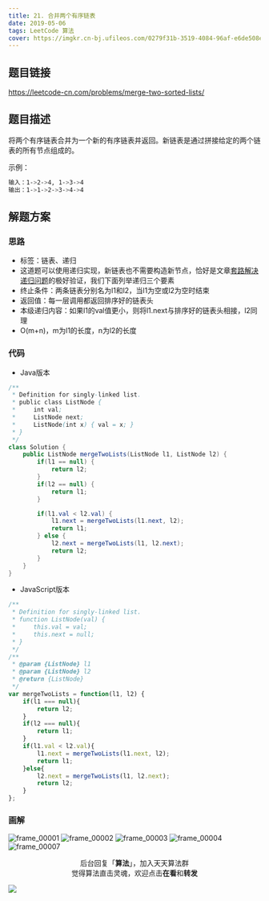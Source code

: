 ```yaml
---
title: 21. 合并两个有序链表
date: 2019-05-06
tags: LeetCode 算法
cover: https://imgkr.cn-bj.ufileos.com/0279f31b-3519-4084-96af-e6de508e93ad.png
---
```


## 题目链接

https://leetcode-cn.com/problems/merge-two-sorted-lists/

## 题目描述

将两个有序链表合并为一个新的有序链表并返回。新链表是通过拼接给定的两个链表的所有节点组成的。 

示例：

```bash
输入：1->2->4, 1->3->4
输出：1->1->2->3->4->4
```

## 解题方案

### 思路

- 标签：链表、递归
- 这道题可以使用递归实现，新链表也不需要构造新节点，恰好是文章[套路解决递归问题](https://mp.weixin.qq.com/s/NCRTvdeqcC8INdPPfsMsVA)的极好验证，我们下面列举递归三个要素
- 终止条件：两条链表分别名为l1和l2，当l1为空或l2为空时结束
- 返回值：每一层调用都返回排序好的链表头
- 本级递归内容：如果l1的val值更小，则将l1.next与排序好的链表头相接，l2同理
- O(m+n)，m为l1的长度，n为l2的长度

### 代码

- Java版本

```java
/**
 * Definition for singly-linked list.
 * public class ListNode {
 *     int val;
 *     ListNode next;
 *     ListNode(int x) { val = x; }
 * }
 */
class Solution {
    public ListNode mergeTwoLists(ListNode l1, ListNode l2) {
        if(l1 == null) {
            return l2;
        }
        if(l2 == null) {
            return l1;
        }

        if(l1.val < l2.val) {
            l1.next = mergeTwoLists(l1.next, l2);
            return l1;
        } else {
            l2.next = mergeTwoLists(l1, l2.next);
            return l2;
        }
    }
}
```

- JavaScript版本

```javascript
/**
 * Definition for singly-linked list.
 * function ListNode(val) {
 *     this.val = val;
 *     this.next = null;
 * }
 */
/**
 * @param {ListNode} l1
 * @param {ListNode} l2
 * @return {ListNode}
 */
var mergeTwoLists = function(l1, l2) {
    if(l1 === null){
        return l2;
    }
    if(l2 === null){
        return l1;
    }
    if(l1.val < l2.val){
        l1.next = mergeTwoLists(l1.next, l2);
        return l1;
    }else{
        l2.next = mergeTwoLists(l1, l2.next);
        return l2;
    }
};
```

### 画解

![frame_00001](https://imgkr.cn-bj.ufileos.com/c83a8aae-4fcf-41ec-bc61-8dacdb3833e3.png)
![frame_00002](https://imgkr.cn-bj.ufileos.com/a6a44b3f-2d21-4dcc-9449-03b6fa3916f9.png)
![frame_00003](https://imgkr.cn-bj.ufileos.com/9b1d223c-c71d-4204-aefd-6920c7d4e220.png)
![frame_00004](https://imgkr.cn-bj.ufileos.com/14f777be-3416-4957-bb8f-f42e050c0848.png)
![frame_00007](https://imgkr.cn-bj.ufileos.com/0279f31b-3519-4084-96af-e6de508e93ad.png)

<span style="display:block;text-align:center;">后台回复「<strong>算法</strong>」，加入天天算法群</span>
<span style="display:block;text-align:center;">觉得算法直击灵魂，欢迎点击<strong>在看</strong>和<strong>转发</strong></span>

![](https://imgkr.cn-bj.ufileos.com/f3e6917b-991c-4ef5-a29a-bb5d9af1273a.gif)